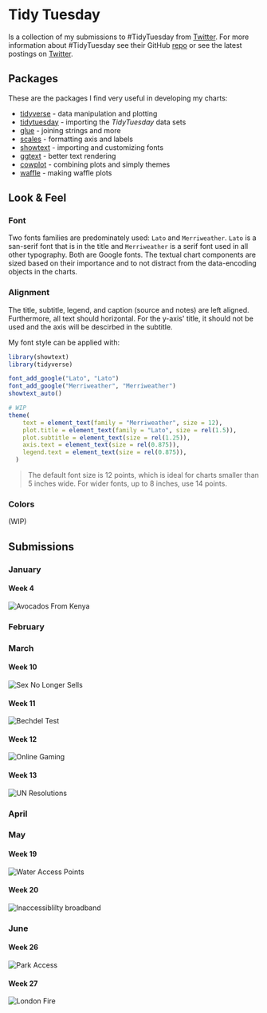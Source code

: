 # Tidy Tuesday

<!-- badges: start -->

<!-- badges: end -->

Is a collection of my submissions to \#TidyTuesday from [Twitter](https://twitter.com/adriaaaaaaan). For more information about \#TidyTuesday see their GitHub [repo](https://github.com/rfordatascience/tidytuesday) or see the latest postings on [Twitter](https://twitter.com/search?q=%23TidyTuesday&f=live).

## Packages

These are the packages I find very useful in developing my charts:

-   [tidyverse](https://tidyverse.tidyverse.org/) - data manipulation and plotting
-   [tidytuesday](https://thebioengineer.github.io/tidytuesdayR/) - importing the *TidyTuesday* data sets
-   [glue](https://glue.tidyverse.org/) - joining strings and more
-   [scales](https://scales.r-lib.org/) - formatting axis and labels
-   [showtext](http://cran.r-project.org/web/packages/showtext/index.html) - importing and customizing fonts
-   [ggtext](https://wilkelab.org/gridtext/) - better text rendering
-   [cowplot](https://wilkelab.org/cowplot/index.html) - combining plots and simply themes
-   [waffle](https://github.com/hrbrmstr/waffle) - making waffle plots

## Look & Feel

### Font

Two fonts families are predominately used: `Lato` and `Merriweather`. `Lato` is a san-serif font that is in the title and `Merriweather` is a serif font used in all other typography. Both are Google fonts. The textual chart components are sized based on their importance and to not distract from the data-encoding objects in the charts.

### Alignment

The title, subtitle, legend, and caption (source and notes) are left aligned. Furthermore, all text should horizontal. For the y-axis' title, it should not be used and the axis will be descirbed in the subtitle.

My font style can be applied with:

``` r
library(showtext)
library(tidyverse)

font_add_google("Lato", "Lato")
font_add_google("Merriweather", "Merriweather")
showtext_auto()

# WIP
theme(
    text = element_text(family = "Merriweather", size = 12),
    plot.title = element_text(family = "Lato", size = rel(1.5)),
    plot.subtitle = element_text(size = rel(1.25)),
    axis.text = element_text(size = rel(0.875)),
    legend.text = element_text(size = rel(0.875)),
  )
```

> The default font size is 12 points, which is ideal for charts smaller than 5 inches wide. For wider fonts, up to 8 inches, use 14 points.

### Colors

(WIP)

## Submissions

### January

#### Week 4

![Avocados From Kenya](/plots/2021-04.png)

### February

### March

#### Week 10

![Sex No Longer Sells](/plots/2021-10.png)

#### Week 11

![Bechdel Test](/plots/2021-11.png)

#### Week 12

![Online Gaming](/plots/2021-12.png)

#### Week 13

![UN Resolutions](/plots/2021-13.png)

### April

### May

#### Week 19

![Water Access Points](/plots/2021-19.png)

#### Week 20

![Inaccessiblilty broadband](/plots/2021-20.png)

### June

#### Week 26

![Park Access](/plots/2021-26.png)

#### Week 27

![London Fire](/plots/2021-27.png)

